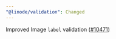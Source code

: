 ```yaml
---
"@linode/validation": Changed
---
```


Improved Image `label` validation ([#10471](https://github.com/linode/manager/pull/10471))

